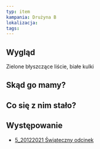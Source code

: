 ```yaml
---
typ: item
kampania: Drużyna B
lokalizacja: 
tags: 
---
```


## Wygląd
Zielone błyszczące liście, białe kulki


## Skąd go mamy?

## Co się z nim stało?




## Występowanie
- [5_20122021 Świąteczny odcinek](../sesje/5_20122021%20%C5%9Awi%C4%85teczny%20odcinek.md)
